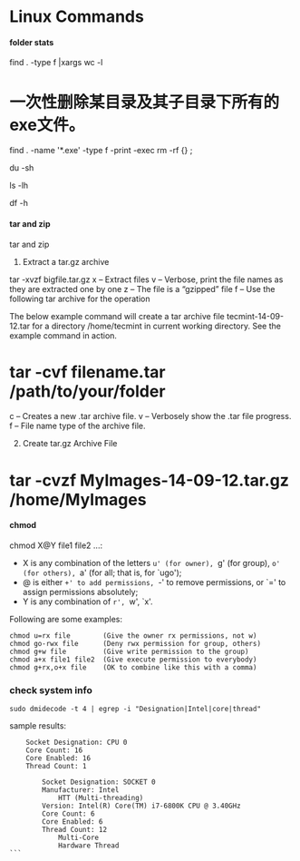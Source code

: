 ﻿# Linux Commands #



#### folder stats

find . -type f |xargs wc -l

# 一次性删除某目录及其子目录下所有的exe文件。
find . -name '*.exe' -type f -print -exec rm -rf {} \;

du -sh

ls -lh

df -h


#### tar and zip

tar and zip

1) Extract a tar.gz archive

tar -xvzf bigfile.tar.gz
x –  Extract files
v – Verbose, print the file names as they are extracted one by one
z – The file is a “gzipped” file
f – Use the following tar archive for the operation

The below example command will create a tar archive file tecmint-14-09-12.tar for a directory /home/tecmint in current working directory. See the example command in action.

# tar -cvf filename.tar /path/to/your/folder
c – Creates a new .tar archive file.
v – Verbosely show the .tar file progress.
f – File name type of the archive file.

2. Create tar.gz Archive File
# tar -cvzf MyImages-14-09-12.tar.gz /home/MyImages

#### chmod

chmod X@Y file1 file2 ...:

- X is any combination of the letters `u' (for owner), `g' (for group), `o' (for others), `a' (for all; that is, for `ugo'); 
- @ is either `+' to add permissions, `-' to remove permissions, or `=' to assign permissions absolutely; 
- Y is any combination of `r', `w', `x'. 

Following are some examples:
```
chmod u=rx file        (Give the owner rx permissions, not w)
chmod go-rwx file      (Deny rwx permission for group, others)
chmod g+w file         (Give write permission to the group)
chmod a+x file1 file2  (Give execute permission to everybody)
chmod g+rx,o+x file    (OK to combine like this with a comma)
```




### check system info 

```sudo dmidecode -t 4 | egrep -i "Designation|Intel|core|thread"```

sample results:

```
	Socket Designation: CPU 0
	Core Count: 16
	Core Enabled: 16
	Thread Count: 1
```

```
    	Socket Designation: SOCKET 0
    	Manufacturer: Intel
    		HTT (Multi-threading)
    	Version: Intel(R) Core(TM) i7-6800K CPU @ 3.40GHz
    	Core Count: 6
    	Core Enabled: 6
    	Thread Count: 12
    		Multi-Core
    		Hardware Thread
```    
         
